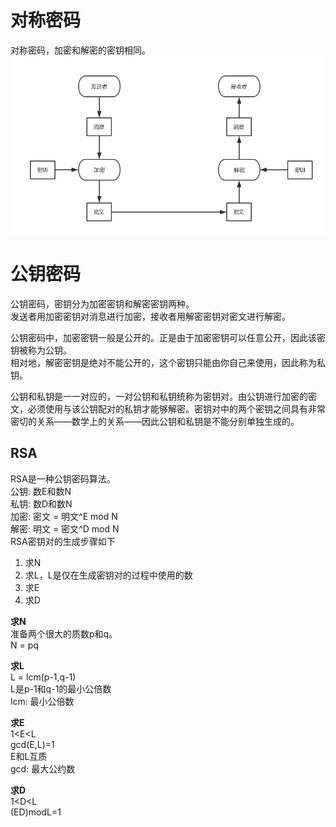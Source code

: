 
# 对称密码
对称密码，加密和解密的密钥相同。
![对称密码](picture/对称密码.jpg)
# 公钥密码
公钥密码，密钥分为加密密钥和解密密钥两种。  
发送者用加密密钥对消息进行加密，接收者用解密密钥对密文进行解密。

公钥密码中，加密密钥一般是公开的。正是由于加密密钥可以任意公开，因此该密钥被称为公钥。  
相对地，解密密钥是绝对不能公开的，这个密钥只能由你自己来使用，因此称为私钥。

公钥和私钥是一一对应的，一对公钥和私钥统称为密钥对。由公钥进行加密的密文，必须使用与该公钥配对的私钥才能够解密。密钥对中的两个密钥之间具有非常密切的关系——数学上的关系——因此公钥和私钥是不能分别单独生成的。

## RSA
RSA是一种公钥密码算法。  
公钥: 数E和数N  
私钥: 数D和数N  
加密: 密文 = 明文^E mod N  
解密: 明文 = 密文^D mod N  
RSA密钥对的生成步骤如下
1. 求N
2. 求L，L是仅在生成密钥对的过程中使用的数
3. 求E
4. 求D

**求N**  
准备两个很大的质数p和q。  
N = pq

**求L**  
L = lcm(p-1,q-1)  
L是p-1和q-1的最小公倍数  
lcm: 最小公倍数

**求E**  
1<E<L  
gcd(E,L)=1  
E和L互质  
gcd: 最大公约数

**求D**  
1<D<L  
(ED)modL=1

